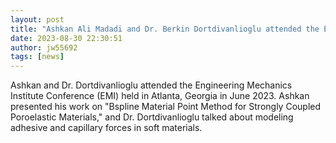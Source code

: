 ```yaml
---
layout: post
title: "Ashkan Ali Madadi and Dr. Berkin Dortdivanlioglu attended the EMI2023  conference"
date: 2023-08-30 22:30:51
author: jw55692
tags: [news]
---
```


Ashkan and Dr. Dortdivanlioglu attended the Engineering Mechanics Institute
Conference (EMI) held in Atlanta, Georgia in June 2023. Ashkan presented his
work on "Bspline Material Point Method for Strongly Coupled Poroelastic
Materials," and Dr. Dortdivanlioglu talked about modeling adhesive and
capillary forces in soft materials.

